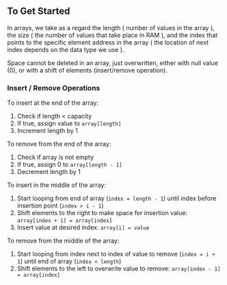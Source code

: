 ## To Get Started

In arrays, we take as a regard the length ( number of values in the array ), the size ( the number of values that take place in RAM ), and the index that points to the specific element address in the array ( the location of next index depends on the data type we use ). 

Space cannot be deleted in an array, just overwritten, either with null value (0), or with a shift of elements (insert/remove operation).

### Insert / Remove Οperations

Τo insert at the end of the array: 

1. Check if length < capacity
2. If true, assign value to `array[length]`
3. Increment length by 1

To remove from the end of the array:

1. Check if array is not empty
2. If true, assign 0 to `array[length - 1]`
3. Decrement length by 1

To insert in the middle of the array:

1. Start looping from end of array (`index = length - 1`) until index before insertion point (`index > i - 1`)
2. Shift elements to the right to make space for insertion value: `array[index + 1] = array[index]`
3. Insert value at desired index: `array[i] = value`

To remove from the middle of the array: 
1. Start looping from index next to index of value to remove (`index = i + 1`) until end of array (`index < length`)
2. Shift elements to the left to overwrite value to remove: `array[index - 1] = array[index]`